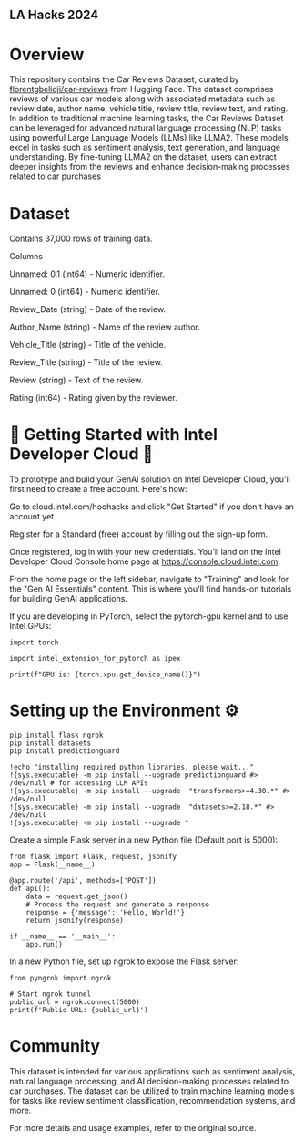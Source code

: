 ## LA Hacks 2024

# Overview
This repository contains the Car Reviews Dataset, curated by [florentgbelidji/car-reviews](https://huggingface.co/datasets/florentgbelidji/car-reviews) from Hugging Face. The dataset comprises reviews of various car models along with associated metadata such as review date, author name, vehicle title, review title, review text, and rating. 
In addition to traditional machine learning tasks, the Car Reviews Dataset can be leveraged for advanced natural language processing (NLP) tasks using powerful Large Language Models (LLMs) like LLMA2. These models excel in tasks such as sentiment analysis, text generation, and language understanding. By fine-tuning LLMA2 on the dataset, users can extract deeper insights from the reviews and enhance decision-making processes related to car purchases

# Dataset 
Contains 37,000 rows of training data.

Columns

Unnamed: 0.1 (int64) - Numeric identifier.

Unnamed: 0 (int64) - Numeric identifier.

Review_Date (string) - Date of the review.

Author_Name (string) - Name of the review author.

Vehicle_Title (string) - Title of the vehicle.

Review_Title (string) - Title of the review.

Review (string) - Text of the review.

Rating (int64) - Rating given by the reviewer.

# 🌟 Getting Started with Intel Developer Cloud 🌟
To prototype and build your GenAI solution on Intel Developer Cloud, you'll first need to create a free account. Here's how:

Go to cloud.intel.com/hoohacks and click "Get Started" if you don't have an account yet.

Register for a Standard (free) account by filling out the sign-up form.

Once registered, log in with your new credentials. You'll land on the Intel Developer Cloud Console home page at https://console.cloud.intel.com.

From the home page or the left sidebar, navigate to "Training" and look for the "Gen AI Essentials" content. This is where you'll find hands-on tutorials for building GenAI applications.

If you are developing in PyTorch, select the pytorch-gpu kernel and to use Intel GPUs:

```
import torch

import intel_extension_for_pytorch as ipex

print(f"GPU is: {torch.xpu.get_device_name()}")
```

# Setting up the Environment ⚙️
```
pip install flask ngrok
pip install datasets
pip install predictionguard
```

```
!echo "installing required python libraries, please wait..."
!{sys.executable} -m pip install --upgrade predictionguard #> /dev/null # for accessing LLM APIs
!{sys.executable} -m pip install --upgrade  "transformers>=4.38.*" #> /dev/null
!{sys.executable} -m pip install --upgrade  "datasets>=2.18.*" #> /dev/null
!{sys.executable} -m pip install --upgrade "
```

Create a simple Flask server in a new Python file (Default port is 5000):
```
from flask import Flask, request, jsonify
app = Flask(__name__)

@app.route('/api', methods=['POST'])
def api():
    data = request.get_json()
    # Process the request and generate a response
    response = {'message': 'Hello, World!'}
    return jsonify(response)

if __name__ == '__main__':
    app.run()
```
In a new Python file, set up ngrok to expose the Flask server:

```
from pyngrok import ngrok

# Start ngrok tunnel
public_url = ngrok.connect(5000)
print(f'Public URL: {public_url}')
```
# Community
This dataset is intended for various applications such as sentiment analysis, natural language processing, and AI decision-making processes related to car purchases. The dataset can be utilized to train machine learning models for tasks like review sentiment classification, recommendation systems, and more.

For more details and usage examples, refer to the original source.
